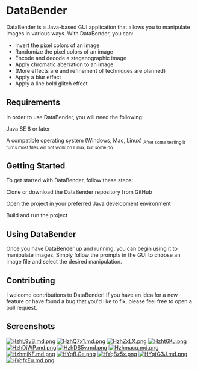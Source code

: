 # DataBender
DataBender is a Java-based GUI application that allows you to manipulate images in various ways. With DataBender, you can:

* Invert the pixel colors of an image
* Randomize the pixel colors of an image
* Encode and decode a steganographic image
* Apply chromatic aberration to an image
* (More effects are and refinement of techniques are planned)
* Apply a blur effect
* Apply a line bold glitch effect

## Requirements
In order to use DataBender, you will need the following:

Java SE 8 or later

A compatible operating system (Windows, Mac, Linux)
<sub>After some testing it turns most files will not work on Linux, but some do</sub>

## Getting Started
To get started with DataBender, follow these steps:

Clone or download the DataBender repository from GitHub

Open the project in your preferred Java development environment

Build and run the project

## Using DataBender
Once you have DataBender up and running, you can begin using it to manipulate images. Simply follow the prompts in the GUI to choose an image file and select the desired manipulation.

## Contributing
I welcome contributions to DataBender! If you have an idea for a new feature or have found a bug that you'd like to fix, please feel free to open a pull request.

## Screenshots
[![HzhL9yB.md.png](https://iili.io/HzhL9yB.md.png)](https://freeimage.host/i/HzhL9yB)
[![HzhQ7x1.md.png](https://iili.io/HzhQ7x1.md.png)](https://freeimage.host/i/HzhQ7x1)
[![HzhZxLX.png](https://iili.io/HzhZxLX.png)](https://freeimage.host/)
[![Hzht6Ku.png](https://iili.io/Hzht6Ku.png)](https://freeimage.host/)
[![HzhDjWP.md.png](https://iili.io/HzhDjWP.md.png)](https://freeimage.host/i/HzhDjWP)
[![HzhDS5v.md.png](https://iili.io/HzhDS5v.md.png)](https://freeimage.host/i/HzhDS5v)
[![Hzhmacu.md.png](https://iili.io/Hzhmacu.md.png)](https://freeimage.host/i/Hzhmacu)
[![HzhmjKF.md.png](https://iili.io/HzhmjKF.md.png)](https://freeimage.host/i/HzhmjKF)
[![HYqfLGe.png](https://iili.io/HYqfLGe.png)](https://freeimage.host/)
[![HYqBz5x.png](https://iili.io/HYqBz5x.png)](https://freeimage.host/)
[![HYqfG3J.md.png](https://iili.io/HYqfG3J.md.png)](https://freeimage.host/i/HYqfG3J)
[![HYqfxEu.md.png](https://iili.io/HYqfxEu.md.png)](https://freeimage.host/i/HYqfxEu)
